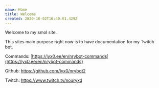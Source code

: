 ```yaml
---
name: Home
title: Welcome
created: 2020-10-02T16:40:01.429Z
---
```

Welcome to my smol site.

This sites main purpose right now is to have documentation for my Twitch bot. [](twitch.tv/nrybot)[](https://www.twitch.tv/nouryxd)

Commands: [https://lyx0.ee/en/nrybot-commands](https://lyx0.ee/en/nrybot-commands)

Github: <https://github.com/lyx0/nrybot2>

[](https://www.twitch.tv/nouryxd)Twitch: <https://www.twitch.tv/nouryxd>